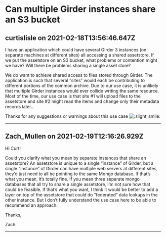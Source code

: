 # Can multiple Girder instances share an S3 bucket

## curtislisle on 2021-02-18T13:56:46.647Z

I have an application which could have several Girder 3 instances (on separate machines at different sites) all accessing a shared assetstore. If we put the assetstore on an S3 bucket, what problems or contention might we have? Will there be problems sharing a single asset store?


We do want to achieve shared access to files stored through Girder. The application is such that several “sites” would each be contributing to different portions of the common archive. Due to our use case, it is unlikely that multiple Girder instances would ever collide writing the same resource. Most of the time, our use case is that site \#1 will upload files to the assetstore and site \#2 might read the items and change only their metadata records later…


Thanks for any suggestions or warnings about this use case ![:slight_smile:](https://discourse.girder.org/images/emoji/twitter/slight_smile.png?v=9 ":slight_smile:")


---

## Zach_Mullen on 2021-02-19T12:16:26.929Z

Hi Curt!


Could you clarify what you mean by separate instances that share an assetstore? An assetstore is unique to a single “instance” of Girder, but a single “instance” of Girder can have multiple web servers at different sites, they’d just need to all be pointing to the same Mongo database. If that’s what you mean, it’s totally fine. If you mean three separate mongo databases that all try to share a single assetstore, I’m not sure how that could be feasible. If that’s what you want, I think it would be better to add a layer on top of the assetstore that could do “federated” data lookups in the other instance. But I don’t fully understand the use case here to be able to recommend an approach.


Thanks,


Zach


---

